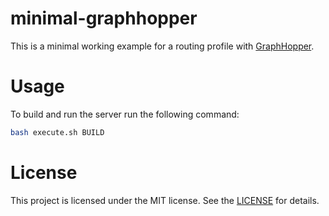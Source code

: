 # minimal-graphhopper
This is a minimal working example for a routing profile with [GraphHopper](https://github.com/graphhopper/graphhopper/).

# Usage
To build and run the server run the following command:

```bash
bash execute.sh BUILD 
```

# License 
This project is licensed under the MIT license. See the [LICENSE](LICENSE) for details.
